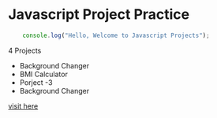 <h1> Javascript Project Practice</h1>

```Javascript
    console.log("Hello, Welcome to Javascript Projects");
```

<p> 4 Projects </p>
<ul>
    <li>Background Changer</li>
    <li>BMI Calculator</li>
    <li>Porject -3</li>
    <li>Background Changer</li>
</ul>

[visit here](https://www.google.com)